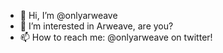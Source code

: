 - 👋 Hi, I’m @onlyarweave
- 👀 I’m interested in Arweave, are you?
- 📫 How to reach me: @onlyarweave on twitter!

